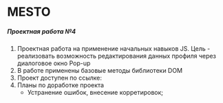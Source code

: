 # MESTO
##### _Проектная работа №4_

1. Проектная работа на применение начальных навыков JS. Цель - реализовать возможность редактирования данных профиля через диалоговое окно Pop-up
2. В работе применены базовые методы библиотеки DOM     
3. Проект доступен по ссылке: 
4. Планы по доработке проекта
   - Устранение ошибок, внесение корретировок;
